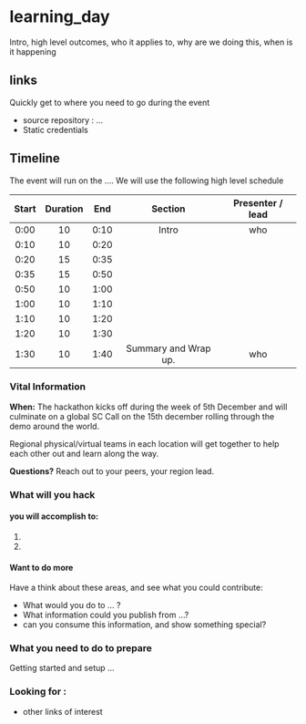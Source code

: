# learning_day

Intro, high level outcomes, who it applies to, why are we doing this,  when is it happening

##  links

Quickly get to where you need to go during the event

* source repository : ...
* Static credentials


## Timeline

The event will run on the ....  We will use the following high level schedule

**Start**|**Duration**|**End**|**Section**|**Presenter / lead**
:-----:|:-----:|:-----:|:-----:|:-----:
0:00|10|0:10|Intro|who
0:10|10|0:20|
0:20|15|0:35|
0:35|15|0:50|
0:50|10|1:00|
1:00|10|1:10|
1:10|10|1:20|
1:20|10|1:30|
1:30|10|1:40|Summary and Wrap up.|who

### Vital Information

__When:__ The hackathon kicks off during the week of 5th December and will culminate on a global SC Call on the 15th december rolling through the demo around the world.

Regional physical/virtual teams in each location will get together to help each other out and learn along the way.

__Questions?__ Reach out to your peers, your region lead.

### What will you hack

#### you will accomplish to:
1. 
2. 

#### Want to do more
Have a think about these areas, and see what you could contribute:
 * What would you do to ... ?
 * What information could you publish from ...?
 * can you consume this information, and show something special?
 
### What you need to do to prepare
Getting started and setup ... 

### Looking for :
* other links of interest
